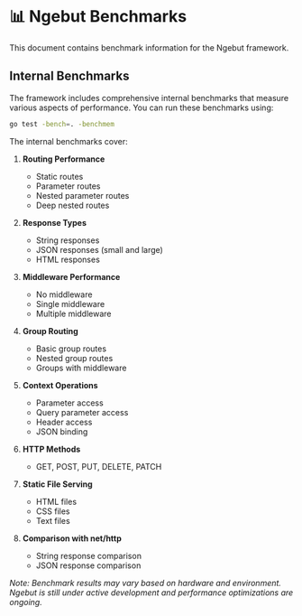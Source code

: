 # 📊 Ngebut Benchmarks

This document contains benchmark information for the Ngebut framework.

## Internal Benchmarks

The framework includes comprehensive internal benchmarks that measure various aspects of performance. You can run these
benchmarks using:

```bash
go test -bench=. -benchmem
```

The internal benchmarks cover:

1. **Routing Performance**
    - Static routes
    - Parameter routes
    - Nested parameter routes
    - Deep nested routes

2. **Response Types**
    - String responses
    - JSON responses (small and large)
    - HTML responses

3. **Middleware Performance**
    - No middleware
    - Single middleware
    - Multiple middleware

4. **Group Routing**
    - Basic group routes
    - Nested group routes
    - Groups with middleware

5. **Context Operations**
    - Parameter access
    - Query parameter access
    - Header access
    - JSON binding

6. **HTTP Methods**
    - GET, POST, PUT, DELETE, PATCH

7. **Static File Serving**
    - HTML files
    - CSS files
    - Text files

8. **Comparison with net/http**
    - String response comparison
    - JSON response comparison

*Note: Benchmark results may vary based on hardware and environment. Ngebut is still under active development and
performance optimizations are ongoing.*